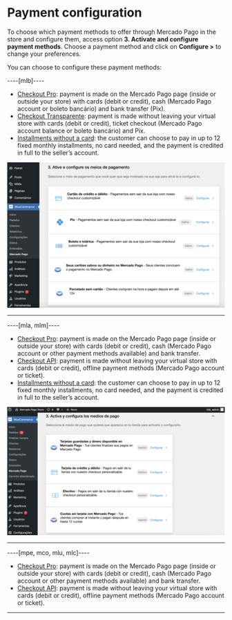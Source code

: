# Payment configuration

To choose which payment methods to offer through Mercado Pago in the store and configure them, access option **3. Activate and configure payment methods**. Choose a payment method and click on **Configure >** to change your preferences.

You can choose to configure these payment methods:

----[mlb]---- 
* [Checkout Pro](/developers/en/docs/woocommerce/payments-configuration/checkout-pro): payment is made on the Mercado Pago page (inside or outside your store) with cards (debit or credit), cash (Mercado Pago account or boleto bancário) and bank transfer (Pix).
* [Checkout Transparente](/developers/en/docs/woocommerce/payments-configuration/checkout-api): payment is made without leaving your virtual store with cards (debit or credit), ticket checkout (Mercado Pago account balance or boleto bancário) and Pix.
* [Installments without a card](/developers/en/docs/woocommerce/payments-configuration/mercado-credito): the customer can choose to pay in up to 12 fixed monthly installments, no card needed, and the payment is credited in full to the seller’s account.

![Payments methods](/images/woocomerce/active-and-configure-pt-br.png)

------------
----[mla, mlm]----
* [Checkout Pro](/developers/en/docs/woocommerce/payments-configuration/checkout-pro): payment is made on the Mercado Pago page (inside or outside your store) with cards (debit or credit), cash (Mercado Pago account or other payment methods available) and bank transfer.
* [Checkout API](/developers/en/docs/woocommerce/payments-configuration/checkout-api): payment is made without leaving your virtual store with cards (debit or credit), offline payment methods (Mercado Pago account or ticket).
* [Installments without a card](/developers/en/docs/woocommerce/payments-configuration/mercado-credito): the customer can choose to pay in up to 12 fixed monthly installments, no card needed, and the payment is credited in full to the seller’s account.

![Payments methods](/images/woocomerce/cho-pro-active-configure-es.png)

------------
----[mpe, mco, mlu, mlc]----
* [Checkout Pro](/developers/en/docs/woocommerce/payments-configuration/checkout-pro): payment is made on the Mercado Pago page (inside or outside your store) with cards (debit or credit), cash (Mercado Pago account or other payment methods available) and bank transfer.
* [Checkout API](/developers/en/docs/woocommerce/payments-configuration/checkout-api): payment is made without leaving your virtual store with cards (debit or credit), offline payment methods (Mercado Pago account or ticket).

------------